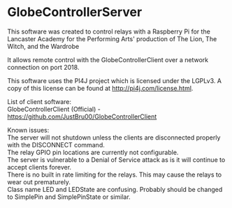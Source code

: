 # GlobeControllerServer 

This software was created to control relays with a Raspberry Pi for the Lancaster Academy for the Performing Arts' production of The Lion, The Witch, and the Wardrobe     

It allows remote control with the GlobeControllerClient over a network connection on port 2018.     

This software uses the PI4J project which is licensed under the LGPLv3. A copy of this license can be found at http://pi4j.com/license.html.     

List of client software:     
GlobeControllerClient (Official) - https://github.com/JustBru00/GlobeControllerClient     

Known issues:     
The server will not shutdown unless the clients are disconnected properly with the DISCONNECT command.     
The relay GPIO pin locations are currently not configurable.      
The server is vulnerable to a Denial of Service attack as is it will continue to accept clients forever.     
There is no built in rate limiting for the relays. This may cause the relays to wear out prematurely.     
Class name LED and LEDState are confusing. Probably should be changed to SimplePin and SimplePinState or similar.      